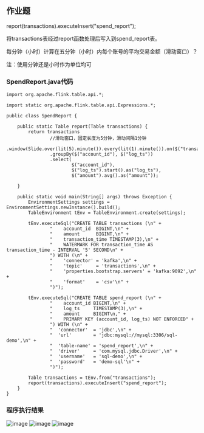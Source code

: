 ## 作业题
report(transactions).executeInsert("spend_report");  

将transactions表经过report函数处理后写入到spend_report表。  

每分钟（小时）计算在五分钟（小时）内每个账号的平均交易金额（滑动窗口）？  

注：使用分钟还是小时作为单位均可


### SpendReport.java代码
```
import org.apache.flink.table.api.*;

import static org.apache.flink.table.api.Expressions.*;

public class SpendReport {

    public static Table report(Table transactions) {
        return transactions
                //滑动窗口，固定长度为5分钟，滑动间隔1分钟
                .window(Slide.over(lit(5).minute()).every(lit(1).minute()).on($("transaction_time")).as("log_ts"))
                .groupBy($("account_id"), $("log_ts"))
                .select(
                        $("account_id"),
                        $("log_ts").start().as("log_ts"),
                        $("amount").avg().as("amount"));

    }

    public static void main(String[] args) throws Exception {
        EnvironmentSettings settings = EnvironmentSettings.newInstance().build();
        TableEnvironment tEnv = TableEnvironment.create(settings);

        tEnv.executeSql("CREATE TABLE transactions (\n" +
                "    account_id  BIGINT,\n" +
                "    amount      BIGINT,\n" +
                "    transaction_time TIMESTAMP(3),\n" +
                "    WATERMARK FOR transaction_time AS transaction_time - INTERVAL '5' SECOND\n" +
                ") WITH (\n" +
                "    'connector' = 'kafka',\n" +
                "    'topic'     = 'transactions',\n" +
                "    'properties.bootstrap.servers' = 'kafka:9092',\n" +
                "    'format'    = 'csv'\n" +
                ")");

        tEnv.executeSql("CREATE TABLE spend_report (\n" +
                "    account_id BIGINT,\n" +
                "    log_ts     TIMESTAMP(3),\n" +
                "    amount     BIGINT\n," +
                "    PRIMARY KEY (account_id, log_ts) NOT ENFORCED" +
                ") WITH (\n" +
                "  'connector'  = 'jdbc',\n" +
                "  'url'        = 'jdbc:mysql://mysql:3306/sql-demo',\n" +
                "  'table-name' = 'spend_report',\n" +
                "  'driver'     = 'com.mysql.jdbc.Driver',\n" +
                "  'username'   = 'sql-demo',\n" +
                "  'password'   = 'demo-sql'\n" +
                ")");

        Table transactions = tEnv.from("transactions");
        report(transactions).executeInsert("spend_report");
    }
}
```
### 程序执行结果
![image](https://user-images.githubusercontent.com/8264550/138648743-8054b5d2-55ee-456b-a7cb-dd6e0085cdfd.png)
![image](https://user-images.githubusercontent.com/8264550/138648800-e5411679-b51c-478a-8f93-664458baab6e.png)
![image](https://user-images.githubusercontent.com/8264550/138651131-7f96831a-fd24-4524-b8b5-b5b04cd26428.png)



